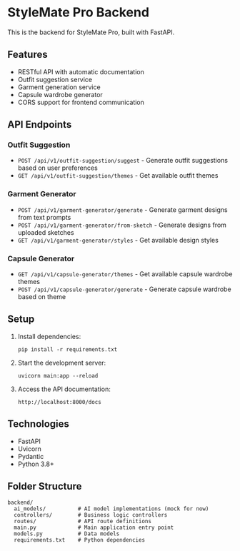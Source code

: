 # StyleMate Pro Backend

This is the backend for StyleMate Pro, built with FastAPI.

## Features

- RESTful API with automatic documentation
- Outfit suggestion service
- Garment generation service
- Capsule wardrobe generator
- CORS support for frontend communication

## API Endpoints

### Outfit Suggestion
- `POST /api/v1/outfit-suggestion/suggest` - Generate outfit suggestions based on user preferences
- `GET /api/v1/outfit-suggestion/themes` - Get available outfit themes

### Garment Generator
- `POST /api/v1/garment-generator/generate` - Generate garment designs from text prompts
- `POST /api/v1/garment-generator/from-sketch` - Generate designs from uploaded sketches
- `GET /api/v1/garment-generator/styles` - Get available design styles

### Capsule Generator
- `GET /api/v1/capsule-generator/themes` - Get available capsule wardrobe themes
- `POST /api/v1/capsule-generator/generate` - Generate capsule wardrobe based on theme

## Setup

1. Install dependencies:
   ```
   pip install -r requirements.txt
   ```

2. Start the development server:
   ```
   uvicorn main:app --reload
   ```

3. Access the API documentation:
   ```
   http://localhost:8000/docs
   ```

## Technologies

- FastAPI
- Uvicorn
- Pydantic
- Python 3.8+

## Folder Structure

```
backend/
  ai_models/          # AI model implementations (mock for now)
  controllers/        # Business logic controllers
  routes/             # API route definitions
  main.py             # Main application entry point
  models.py           # Data models
  requirements.txt    # Python dependencies